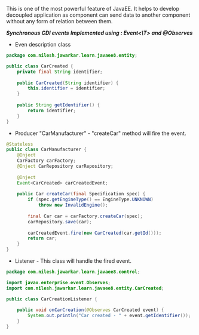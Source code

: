 This is one of the most powerful feature of JavaEE.  It helps to develop decoupled application as component can send data to another component without any form of relation between them.

 ***Synchronous CDI events***
 ***Implemented using : Event<\T> and @Observes***
 
- Even description class 
``` java
package com.nilesh.jawarkar.learn.javaee8.entity;

public class CarCreated {
	private final String identifier;
	
	public CarCreated(String identifier) {
		this.identifier = identifier;
	}
	
	public String getIdentifier() {
		return identifier;
	}
}
```

- Producer "CarManufacturer" - "createCar" method will fire the event.
``` java
@Stateless
public class CarManufacturer {
	@Inject
	CarFactory carFactory;
	@Inject CarRepository carRepository;
	
	@Inject
	Event<CarCreated> carCreatedEvent;
	
	public Car createCar(final Specification spec) {
		if (spec.getEngineType() == EngineType.UNKNOWN)
			throw new InvalidEngine();
		
		final Car car = carFactory.createCar(spec);
		carRepository.save(car);
		
		carCreatedEvent.fire(new CarCreated(car.getId()));
		return car;
	}
}
```

- Listener - This class will handle the fired event.
``` java
package com.nilesh.jawarkar.learn.javaee8.control;

import javax.enterprise.event.Observes;
import com.nilesh.jawarkar.learn.javaee8.entity.CarCreated;

public class CarCreationListener {
	
	public void onCarCreation(@Observes CarCreated event) {
		System.out.println("Car created - " + event.getIdentifier());
	}
}

```

